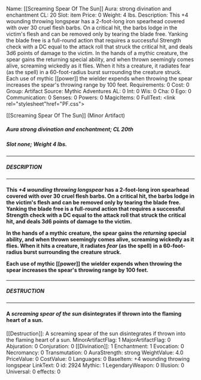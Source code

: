 Name: [[Screaming Spear Of The Sun]]
Aura: strong divination and enchantment
CL: 20
Slot: item
Price: 0
Weight: 4 lbs.
Description: This +4 wounding throwing longspear has a 2-foot-long iron spearhead covered with over 30 cruel flesh barbs. On a critical hit, the barbs lodge in the victim's flesh and can be removed only by tearing the blade free. Yanking the blade free is a full-round action that requires a successful Strength check with a DC equal to the attack roll that struck the critical hit, and deals 3d6 points of damage to the victim. In the hands of a mythic creature, the spear gains the returning special ability, and when thrown seemingly comes alive, screaming wickedly as it flies. When it hits a creature, it radiates fear (as the spell) in a 60-foot-radius burst surrounding the creature struck. Each use of mythic [[power]] the wielder expends when throwing the spear increases the spear's throwing range by 100 feet.
Requirements: 0
Cost: 0
Group: Artifact
Source: Mythic Adventures
AL: 0
Int: 0
Wis: 0
Cha: 0
Ego: 0
Communication: 0
Senses: 0
Powers: 0
MagicItems: 0
FullText: <link rel="stylesheet"href="PF.css"><div class="heading"><p class="alignleft">[[Screaming Spear Of The Sun]] (Minor Artifact)</p><div style="clear: both;"></div></div><div><h5><b>Aura </b>strong divination and enchantment; <b>CL </b>20th</h5><h5><b>Slot </b>none; <b>Weight </b>4 lbs.</h5></div><hr/><div><h5><b>DESCRIPTION</b></h5></div><hr/><div><h4><p>This <i>+4 wounding throwing longspear</i> has a 2-foot-long iron spearhead covered with over 30 cruel flesh barbs. On a critical hit, the barbs lodge in the victim's flesh and can be removed only by tearing the blade free. Yanking the blade free is a full-round action that requires a successful Strength check with a DC equal to the attack roll that struck the critical hit, and deals 3d6 points of damage to the victim. </p><p>In the hands of a mythic creature, the spear gains the <i>returning</i> special ability, and when thrown seemingly comes alive, screaming wickedly as it flies. When it hits a creature, it radiates <i>fear</i> (as the spell) in a 60-foot-radius burst surrounding the creature struck. </p><p>Each use of mythic [[power]] the wielder expends when throwing the spear increases the spear's throwing range by 100 feet.</p></h4></div><hr/><div><h5><b>DESTRUCTION</b></h5></div><hr/><div><h4><p>A <i>screaming spear of the sun</i> disintegrates if thrown into the flaming heart of a sun.</p></h4></div>
[[Destruction]]: A screaming spear of the sun disintegrates if thrown into the flaming heart of a sun.
MinorArtifactFlag: 1
MajorArtifactFlag: 0
Abjuration: 0
Conjuration: 0
[[Divination]]: 1
Enchantment: 1
Evocation: 0
Necromancy: 0
Transmutation: 0
AuraStrength: strong
WeightValue: 4.0
PriceValue: 0
CostValue: 0
Languages: 0
BaseItem: +4 wounding throwing longspear
LinkText: 0
id: 2924
Mythic: 1
LegendaryWeapon: 0
Illusion: 0
Universal: 0
effects: 0
